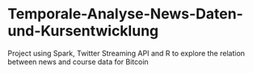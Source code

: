 # Temporale-Analyse-News-Daten-und-Kursentwicklung

Project using Spark, Twitter Streaming API and R to explore the relation between news and course data for Bitcoin
